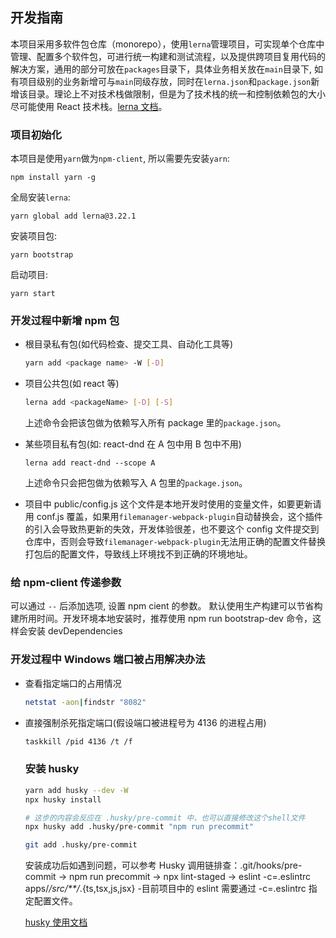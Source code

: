 ## 开发指南

本项目采用多软件包仓库（monorepo），使用`lerna`管理项目，可实现单个仓库中管理、配置多个软件包，可进行统一构建和测试流程，以及提供跨项目复用代码的解决方案，通用的部分可放在`packages`目录下，具体业务相关放在`main`目录下, 如有项目级别的业务新增可与`main`同级存放，同时在`lerna.json`和`package.json`新增该目录。理论上不对技术栈做限制，但是为了技术栈的统一和控制依赖包的大小尽可能使用 React 技术栈。[lerna 文档](https://chinabigpan.github.io/lerna-docs-zh-cn/routes/basic/about.html)。

### 项目初始化

本项目是使用`yarn`做为`npm-client`, 所以需要先安装`yarn`:

```
npm install yarn -g
```

全局安装`lerna`:

```
yarn global add lerna@3.22.1
```

安装项目包:

```
yarn bootstrap
```

启动项目:

```
yarn start
```

### 开发过程中新增 npm 包

- 根目录私有包(如代码检查、提交工具、自动化工具等)

  ```sh
  yarn add <package name> -W [-D]
  ```

- 项目公共包(如 react 等)

  ```sh
  lerna add <packageName> [-D] [-S]
  ```

  上述命令会把该包做为依赖写入所有 package 里的`package.json`。

- 某些项目私有包(如: react-dnd 在 A 包中用 B 包中不用)

  ```
  lerna add react-dnd --scope A
  ```

  上述命令只会把包做为依赖写入 A 包里的`package.json`。

- 项目中 public/config.js
  这个文件是本地开发时使用的变量文件，如要更新请用 conf.js 覆盖，如果用`filemanager-webpack-plugin`自动替换会，这个插件的引入会导致热更新的失效，开发体验很差，也不要这个 config 文件提交到仓库中，否则会导致`filemanager-webpack-plugin`无法用正确的配置文件替换打包后的配置文件，导致线上环境找不到正确的环境地址。

### 给 npm-client 传递参数

可以通过 `--` 后添加选项, 设置 npm cient 的参数。
默认使用生产构建可以节省构建所用时间。开发环境本地安装时，推荐使用 npm run bootstrap-dev 命令，这样会安装 devDependencies

### 开发过程中 Windows 端口被占用解决办法

- 查看指定端口的占用情况

  ```sh
  netstat -aon|findstr "8082"
  ```

- 直接强制杀死指定端口(假设端口被进程号为 4136 的进程占用)

  ```sh
  taskkill /pid 4136 /t /f
  ```

  ### 安装 husky

  ```sh
  yarn add husky --dev -W
  npx husky install

  # 这步的内容会反应在 .husky/pre-commit 中，也可以直接修改这个shell文件
  npx husky add .husky/pre-commit "npm run precommit"

  git add .husky/pre-commit
  ```

  安装成功后如遇到问题，可以参考 Husky 调用链排查：.git/hooks/pre-commit -> npm run precommit -> npx lint-staged -> eslint -c=.eslintrc apps/_/src/\*\*/_.{ts,tsx,js,jsx} -目前项目中的 eslint 需要通过 -c=.eslintrc 指定配置文件。

  [husky 使用文档](node_modules/husky/README.md)
